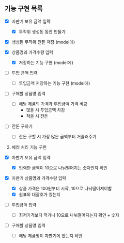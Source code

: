 ## 기능 구현 목록

- [x] 자판기 보유 금액 입력

  - [x] 무작위 생성된 동전 만들기

- [x] 생성된 무작위 잔돈 저장 (model에)

- [x] 상품명과 가격수량 입력

  - [x] 저장하는 기능 구현 (model에)

- [ ] 투입 금액 입력

  - [ ] 투입금액 저장하는 기능 구현 (model에)

- [ ] 구매할 상품명 입력

  - [ ] 해당 제품의 가격과 투입금액 가격 비교
    - 많을 시 투입금액 차감
    - 적을 시 잔돈

- [ ] 잔돈 구하기
  - [ ] 잔돈 구할 시 가장 많은 금액부터 거슬러주기

2. 에러 처리 기능 구현

- [x] 자판기 보유 금액 입력

  - [x] 입력한 금액이 10으로 나눠떨어지는 숫자인지 확인

- [x] 자판기 상품명과 가격수량 입력

  - [x] 상품 가격은 100원부터 시작, 10으로 나눠떨어져야함
  - [x] 쉼표와 대괄호가 있는지

- [ ] 투입금액 입력

  - [ ] 최저가격보다 적거나 10으로 나눠떨어지는지 확인 + 숫자

- [ ] 구매할 상품명 입력
  - [ ] 해당 제품명이 자판기에 있는지 확인
